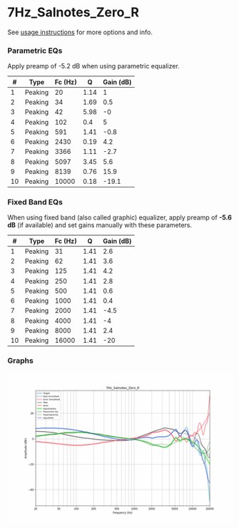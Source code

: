 # 7Hz_Salnotes_Zero_R
See [usage instructions](https://github.com/jaakkopasanen/AutoEq#usage) for more options and info.

### Parametric EQs
Apply preamp of -5.2 dB when using parametric equalizer.

|   # | Type    |   Fc (Hz) |    Q |   Gain (dB) |
|-----|---------|-----------|------|-------------|
|   1 | Peaking |        20 | 1.14 |         1   |
|   2 | Peaking |        34 | 1.69 |         0.5 |
|   3 | Peaking |        42 | 5.98 |        -0   |
|   4 | Peaking |       102 | 0.4  |         5   |
|   5 | Peaking |       591 | 1.41 |        -0.8 |
|   6 | Peaking |      2430 | 0.19 |         4.2 |
|   7 | Peaking |      3366 | 1.11 |        -2.7 |
|   8 | Peaking |      5097 | 3.45 |         5.6 |
|   9 | Peaking |      8139 | 0.76 |        15.9 |
|  10 | Peaking |     10000 | 0.18 |       -19.1 |

### Fixed Band EQs
When using fixed band (also called graphic) equalizer, apply preamp of **-5.6 dB** (if available) and set gains manually with these parameters.

|   # | Type    |   Fc (Hz) |    Q |   Gain (dB) |
|-----|---------|-----------|------|-------------|
|   1 | Peaking |        31 | 1.41 |         2.6 |
|   2 | Peaking |        62 | 1.41 |         3.6 |
|   3 | Peaking |       125 | 1.41 |         4.2 |
|   4 | Peaking |       250 | 1.41 |         2.8 |
|   5 | Peaking |       500 | 1.41 |         0.6 |
|   6 | Peaking |      1000 | 1.41 |         0.4 |
|   7 | Peaking |      2000 | 1.41 |        -4.5 |
|   8 | Peaking |      4000 | 1.41 |        -4   |
|   9 | Peaking |      8000 | 1.41 |         2.4 |
|  10 | Peaking |     16000 | 1.41 |       -20   |

### Graphs
![](./7Hz_Salnotes_Zero_R.png)
